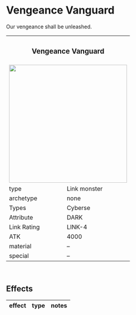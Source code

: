 # Vengeance Vanguard

Our vengeance shall be unleashed.


<table>
  <tr>
    <th colspan="3"> <h3> Vengeance Vanguard </h3> </th>
  </tr>
  <tr>
    <td colspan="8"> <img src="../.assets/cards/Vengeance Vanguard.png" width="320px"> </td>
  </tr>
  <tr>
    <td> type </td>
    <td> Link monster </td>
  </tr>
  <tr>
    <td> archetype </td>
    <td> none </td>
  </tr>
  <tr>
    <td> Types </td>
    <td> Cyberse </td>
  </tr>
  <tr>
    <td> Attribute </td>
    <td> DARK </td>
  </tr>
  <tr>
    <td> Link Rating </td>
    <td> LINK-4 </td>
  </tr>
  <tr>
    <td> ATK </td>
    <td> 4000 </td>
  </tr>
  <tr>
    <td> material </td>
    <td> – </td>
  </tr>
  <tr>
    <td> special </td>
    <td> – </td>
  </tr>
</table>


<br>


## Effects

| effect | type | notes |
| :----- | :--- | :---- |
